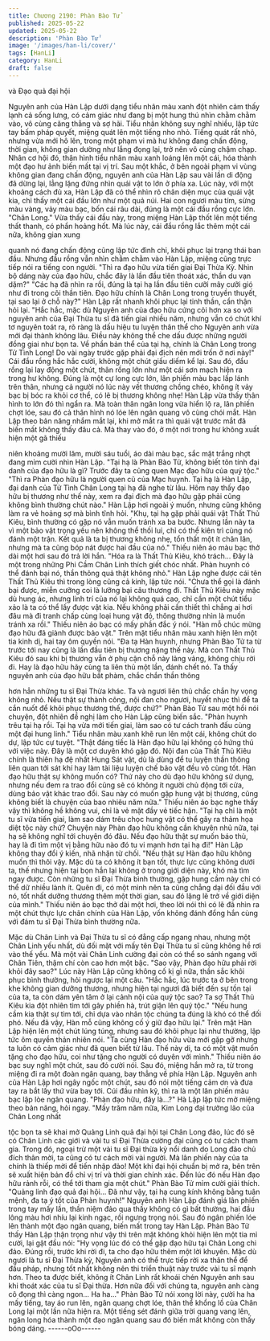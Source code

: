 ```yaml
---
title: Chương 2190: Phàn Bào Tử
published: 2025-05-22
updated: 2025-05-22
description: 'Phàn Bào Tử'
image: '/images/han-li/cover/'
tags: [HanLi]
category: HanLi
draft: false
---
```


và Đạo quả đại hội

Nguyên anh của Hàn Lập dưới dạng tiểu nhân màu xanh đột
nhiên cảm thấy lạnh cả sống lưng, có cảm giác như đang bị một
hung thú nhìn chằm chằm vào, vô cùng căng thẳng và sợ hãi.
Tiểu nhân không suy nghĩ nhiều, lập tức tay bấm pháp quyết,
miệng quát lên một tiếng nho nhỏ.
Tiếng quát rất nhỏ, nhưng vừa mới hô lên, trong một phạm vi mà
hư không đang chấn động, thời gian, không gian dường như lắng
đọng lại, trở nên vô cùng chậm chạp.
Nhân cơ hội đó, thân hình tiểu nhân màu xanh loáng lên một cái,
hóa thành một đạo hư ảnh biến mất tại vị trí.
Sau một khắc, ở bên ngoài phạm vi vùng không gian đang chấn
động, nguyên anh của Hàn Lập sau vài lần di động đã dừng lại,
lẳng lặng đứng nhìn quái vật to lớn ở phía xa.
Lúc này, với một khoảng cách đủ xa, Hàn Lập đã có thể nhìn rõ
chân diện mục của quái vật kia, chỉ thấy một cái đầu lớn như một
quả núi.
Hai con ngươi màu tím, sừng màu vàng, vảy màu bạc, bốn cái
râu dài, đúng là một cái đầu rồng cực lớn.
"Chân Long."
Vừa thấy cái đầu này, trong miệng Hàn Lập thốt lên một tiếng thất
thanh, có phần hoảng hốt.
Mà lúc này, cái đầu rồng lắc thêm một cái nữa, không gian xung

quanh nó đang chấn động cũng lập tức đình chỉ, khôi phục lại
trạng thái ban đầu.
Nhưng đầu rồng vẫn nhìn chằm chằm vào Hàn Lập, miệng cũng
trực tiếp nói ra tiếng con người.
"Thì ra đạo hữu vừa tiến giai Đại Thừa Kỳ. Nhìn bộ dáng này của
đạo hữu, chắc đây là lần đầu tiên thoát xác, thần du vạn dặm?"
"Các hạ đã nhìn ra rồi, đúng là tại hạ lần đầu tiên cưỡi mây cưỡi
gió như đi trong cõi thần tiên. Đạo hữu chính là Chân Long trong
truyền thuyết, tại sao lại ở chỗ này?" Hàn Lập rất nhanh khôi phục
lại tinh thần, cẩn thận hỏi lại.
"Hắc hắc, mặc dù Nguyên anh của đạo hữu cứng cỏi hơn xa so
với nguyên anh của Đại Thừa tu sĩ đã tiến giai nhiều năm, nhưng
vẫn có chút khí tơ nguyên toát ra, rõ ràng là dấu hiệu tu luyện
thân thể cho Nguyên anh vừa mới đại thành không lâu.
Điều này không thể che dấu được những người đồng giai như bọn
ta. Về phần bản thể của tại hạ, chính là Chân Long trong Tử Tình
Long! Do vài ngày trước gặp phải đại địch nên mới trốn ở nơi
này!" Cái đầu rồng hắc hắc cười, không một chút giấu diếm kể lại.
Sau đó, đầu rồng lại lay động một chút, thân rồng lớn như một cái
sơn mạch hiện ra trong hư không.
Đúng là một cự long cực lớn, lân phiến màu bạc lấp lánh trên
thân, nhưng cả người nó lúc này vết thương chồng chéo, không ít
vảy bạc bị bóc ra khỏi cơ thể, có lẽ bị thương không nhẹ!
Hàn Lập vừa thấy thân hình to lớn đó thì ngẩn ra.
Mà toàn thân ngân long vừa hiển lộ ra, lân phiến chợt lóe, sau đó
cả thân hình nó lóe lên ngân quang vô cùng chói mắt.
Hàn Lập theo bản năng nhắm mắt lại, khi mở mắt ra thì quái vật
trước mắt đã biến mất không thấy đâu cả.
Mà thay vào đó, ở một nơi trong hư không xuất hiện một gã thiếu

niên khoảng mười lăm, mười sáu tuổi, áo dài màu bạc, sắc mặt
trắng nhợt đang mỉm cười nhìn Hàn Lập.
"Tại hạ là Phàn Bào Tử, không biết tôn tính đại danh của đạo hữu
là gì? Trước đây ta cũng quen Mạc đạo hữu của quý tộc."
"Thì ra Phàn đạo hữu là người quen cũ của Mạc huynh. Tại hạ là
Hàn Lập, đại danh của Tử Tình Chân Long tại hạ đã nghe từ lâu.
Hôm nay thấy đạo hữu bị thương như thế này, xem ra đại địch mà
đạo hữu gặp phải cũng không bình thường chút nào." Hàn Lập
hơi ngoài ý muốn, nhưng cũng không làm ra vẻ hoảng sợ mà
bình tĩnh hỏi.
"Khụ, tại hạ gặp phải quái vật Thất Thủ Kiêu, bình thường có gặp
nó vẫn muốn tránh xa ba bước. Nhưng lần này ta vì một bảo vật
trọng yếu nên không thể thối lui, chỉ có thể kiên trì cùng nó đánh
một trận. Kết quả là ta bị thương không nhẹ, tổn thất một ít chân
lân, nhưng mà ta cũng bóp nát được hai đầu của nó." Thiếu niên
áo màu bạc thở dài một hơi sau đó trả lời hắn.
"Hóa ra là Thất Thủ Kiêu, khó trách… Đây là một trong những Phi
Cầm Chân Linh thích giết chóc nhất. Phàn huynh có thể đánh bại
nó, thần thông quả thật không nhỏ." Hàn Lập nghe được cái tên
Thất Thủ Kiêu thì trong lòng cũng cả kinh, lập tức nói.
"Chưa thể gọi là đánh bại được, miễn cưỡng coi là lưỡng bại câu
thương đi. Thất Thủ Kiêu này mặc dù hung ác, nhưng linh trí của
nó lại không quá cao, chỉ cần một chút tiểu xảo là ta có thể lấy
được vật kia. Nếu không phải cần thiết thì chẳng ai hơi đâu mà đi
tranh chấp cùng loại hung vật đó, thông thường nhìn là muốn
tránh xa rồi." Thiếu niên áo bạc có mấy phần đắc ý nói.
"Hàn mỗ chúc mừng đạo hữu đã giành được bảo vật." Trên mặt
tiểu nhân màu xanh hiện lên một tia kinh dị, hai tay ôm quyền nói.
"Đa tạ Hàn huynh, nhưng Phàn Bào Tử ta từ trước tới nay cũng là
lần đầu tiên bị thương nặng thế này. Mà con Thất Thủ Kiêu đó sau
khi bị thương vẫn ở phụ cận chỗ này lảng vảng, không chịu rời đi.
Hay là đạo hữu hãy cùng ta liên thủ một lần, đánh chết nó. Ta
thấy nguyên anh của đạo hữu bất phàm, chắc chắn thần thông

hơn hẳn những tu sĩ Đại Thừa khác. Ta và ngươi liên thủ chắc
chắn hy vọng không nhỏ. Nếu thật sự thành công, nội đan cho
ngươi, huyết nhục thì để ta cắn nuốt để khôi phục thương thế,
được chứ?" Phàn Bào Tử sau một hồi nói chuyện, đột nhiên đề
nghị làm cho Hàn Lập cũng biến sắc.
"Phàn huynh trêu tại hạ rồi. Tại hạ vừa mới tiến giai, làm sao có tư
cách tranh đấu cùng một đại hung linh." Tiểu nhân màu xanh khẽ
run lên một cái, không chút do dự, lập tức cự tuyệt.
"Thật đáng tiếc là Hàn đạo hữu lại không có hứng thú với việc
này. Đây là một cơ duyên khó gặp đó. Nội đan của Thất Thủ Kiêu
chính là thiên hạ đệ nhất Hung Sát vật, dù là dùng để tu luyện
thần thông liên quan tới sát khí hay làm tài liệu luyện chế bảo vật
đều vô cùng tốt. Hàn đạo hữu thật sự không muốn có? Thứ này
cho dù đạo hữu không sử dụng, nhưng nếu đem ra trao đổi cũng
sẽ có không ít người chủ động tới cửa, dùng bảo vật khác trao
đổi. Sau này có muốn gặp hung vật bị thương, cũng không biết là
chuyện của bao nhiêu năm nữa." Thiếu niên áo bạc nghe thấy
vậy thì không hề không vui, chỉ là vẻ mặt đầy vẻ tiếc hận.
"Tại hạ chỉ là một tu sĩ vừa tiến giai, làm sao dám trêu chọc hung
vật có thể gây ra thảm họa diệt tộc này chứ? Chuyện này Phàn
đạo hữu không cần khuyên nhủ nữa, tại hạ sẽ không nghĩ tới
chuyện đó đâu. Nếu đạo hữu thật sự muốn báo thù, hay là đi tìm
một vị bằng hữu nào đó tu vi mạnh hơn tại hạ đi!" Hàn Lập không
thay đổi ý kiến, nhã nhặn từ chối.
"Nếu thật sự Hàn đạo hữu không muốn thì thôi vậy. Mặc dù ta có
không ít bạn tốt, thực lực cũng không dưới ta, thế nhưng hiện tại
bọn hắn lại không ở trong giới diện này, khó mà tìm ngay được.
Còn những tu sĩ Đại Thừa bình thường, gặp hung cầm này chỉ có
thể dữ nhiều lành ít. Quên đi, có một mình nên ta cũng chẳng dại
đối đầu với nó, tốt nhất dưỡng thương thêm một thời gian, sau đó
lặng lẽ trở về giới diện của mình."
Thiếu niên áo bạc thở dài một hơi, theo lời nói thì có lẽ đã nhìn ra
một chút thực lực chân chính của Hàn Lập, vốn không đánh đồng
hắn cùng với đám tu sĩ Đại Thừa bình thường nữa.

Mặc dù Chân Linh và Đại Thừa tu sĩ có đẳng cấp ngang nhau,
nhưng một Chân Linh yếu nhất, dù đối mặt với mấy tên Đại Thừa
tu sĩ cũng không hề rơi vào thế yếu.
Mà một vài Chân Linh cường đại còn có thể so sánh ngang với
Chân Tiên, thậm chí còn cao hơn một bậc.
"Sao vậy, Phàn đạo hữu phải rời khỏi đây sao?" Lúc này Hàn Lập
cũng không cố kị gì nữa, thần sắc khôi phục bình thường, hỏi
ngược lại một câu.
"Hắc hắc, lúc trước ta ở bên trong khe không gian dưỡng thương,
nhưng hiện tại ngươi đã biết đến sự tồn tại của ta, ta còn dám yên
tâm ở lại cảnh nội của quý tộc sao? Ta sợ Thất Thủ Kiêu kia đột
nhiên tìm tới gây phiền hà, trút giận lên quý tộc."
"Nếu hung cầm kia thật sự tìm tới, chỉ dựa vào nhân tộc chúng ta
đúng là khó có thể đối phó. Nếu đã vậy, Hàn mỗ cũng không cố ý
giữ đạo hữu lại." Trên mặt Hàn Lập hiện lên một chút lúng túng,
nhưng sau đó khôi phục lại như thường, lập tức ôm quyền thản
nhiên nói.
"Ta cùng Hàn đạo hữu vừa mới gặp gỡ nhưng ta luôn có cảm giác
như đã quen biết từ lâu. Thế này di, ta có một vật muốn tặng cho
đạo hữu, coi như tặng cho người có duyên với mình." Thiếu niên
áo bạc suy nghĩ một chút, sau đó cười nói.
Sau đó, miệng hắn mở ra, từ trong miệng đi ra một đoàn ngân
quang, bay thẳng về phía Hàn Lập.
Nguyên anh của Hàn Lập hơi ngây ngốc một chút, sau đó nói một
tiếng cảm ơn và đưa tay ra bắt lấy thứ vừa bay tới.
Cúi đầu nhìn kỹ, thì ra là một lân phiến màu bạc lập lòe ngân
quang.
"Phàn đạo hữu, đây là…?" Hà Lập lập tức mở miệng theo bản
năng, hỏi ngay.
"Mấy trăm năm nữa, Kim Long đại trưởng lão của Chân Long nhất

tộc bọn ta sẽ khai mở Quảng Linh quả đại hội tại Chân Long đảo,
lúc đó sẽ có Chân Linh các giới và vài tu sĩ Đại Thừa cường đại
cũng có tư cách tham gia. Trong đó, ngoại trừ một vài tu sĩ Đại
thừa kỳ nổi danh do Long đảo chủ đích thân mời, ta cũng có tư
cách mời vài người. Mà lân phiến này của ta chính là thiếp mời để
tiến nhập đảo! Một khi đại hội chuẩn bị mở ra, bên trên sẽ xuất
hiện bản đồ chỉ vị trí và thời gian chính xác. Đến lúc đó nếu Hàn
đạo hữu rảnh rỗi, có thể tới tham gia một chút." Phàn Bào Tử mỉm
cười giải thích.
"Quảng linh đạo quả đại hội… Đã như vậy, tại hạ cung kính không
bằng tuân mệnh, đa tạ ý tốt của Phàn huynh!" Nguyên anh Hàn
Lập đánh giá lân phiến trong tay mấy lần, thần niệm đảo qua thấy
không có gì bất thường, hai đầu lông màu hơi nhíu lại kinh ngạc,
rồi ngưng trọng nói.
Sau đó ngân phiến lóe lên thành một đạo ngân quang, biến mất
trong tay Hàn Lập.
Phàn Bào Tử thấy Hàn Lập thận trọng như vậy thì trên mặt không
khỏi hiện lên một tia mỉ cười, lại gật đầu nói:
"Hy vọng lúc đó có thể gặp đạo hữu tại Chân Long chi đảo. Đúng
rồi, trước khi rời đi, ta cho đạo hữu thêm một lời khuyên. Mặc dù
ngươi là tu sĩ Đại Thừa kỳ, Nguyên anh có thể trực tiếp rời xa thân
thể để đấu pháp, nhưng tốt nhất không nên thi triển thuật này
trước vài tu sĩ mạnh hơn. Theo ta được biết, không ít Chân Linh
rất khoái chén Nguyên anh sau khi thoát xác của tu sĩ Đại thừa.
Hơn nữa đối với chúng ta, nguyên anh càng cô đọng thì càng
ngon… Ha ha…"
Phàn Bào Tử nói xong lời này, cười ha ha mấy tiếng, tay áo run
lên, ngân quang chợt lóe, thân thể khổng lồ của Chân Long lại
một lần nữa hiện ra.
Một tiếng sét đánh giữa trời quang vang lên, ngân long hóa thành
một đạo ngân quang sau đó biến mất không còn thấy bóng dáng.
------oOo------
